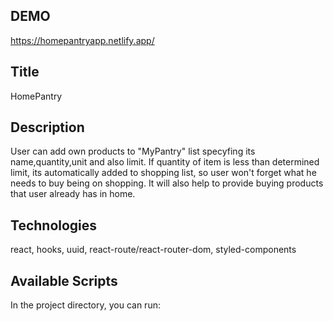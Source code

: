 ## DEMO
https://homepantryapp.netlify.app/
## Title
HomePantry
## Description
User can add own products to "MyPantry" list specyfing its name,quantity,unit and also limit. 
If quantity of item is less than determined limit, its automatically added to 
shopping list, so user won't forget what he needs to buy being on shopping.
It will also help to provide buying products that user already has in home.

## Technologies 
react, hooks, uuid, react-route/react-router-dom, styled-components

## Available Scripts
In the project directory, you can run:

